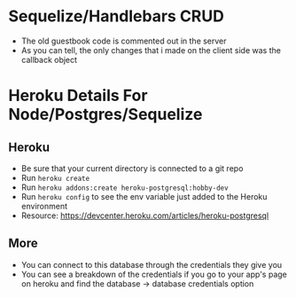 # Sequelize/Handlebars CRUD

* The old guestbook code is commented out in the server
* As you can tell, the only changes that i made on the client side was the callback object

# Heroku Details For Node/Postgres/Sequelize

<h2>Heroku</h2>

* Be sure that your current directory is connected to a git repo
* Run ```heroku create```
* Run ```heroku addons:create heroku-postgresql:hobby-dev```
* Run ```heroku config``` to see the env variable just added to the Heroku environment
* Resource: https://devcenter.heroku.com/articles/heroku-postgresql

<h2>More</h2>

* You can connect to this database through the credentials they give you
* You can see a breakdown of the credentials if you go to your app's page on heroku and find the database -> database credentials option